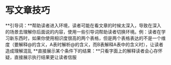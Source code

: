 # 写文章技巧

**引导词：**帮助读者进入环境，读者可能在看文章的时候太深入，导致在深入的场景去理解你后面说的内容，使用一些引导词帮助读者切换环境。例：读者在学习新东西时，如果你使用相识度很高的两个表格，但是两个表格表达的不是一个维度（要解释@的含义，A表时解析@的含义，而B表解释A表中的含义时），让读者造成理解混乱
**直接展示某个条件下的结果：**只看字面上的解释读者会心存怀疑，直接展示执行结果更让读者信服